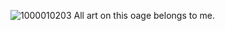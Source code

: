 ![1000010203](https://github.com/user-attachments/assets/0877badc-e9b4-4053-851e-4a9a4de468b1)
All art on this oage belongs to me.

